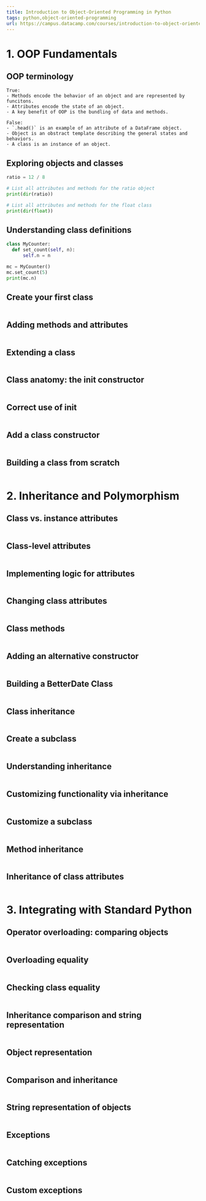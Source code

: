 ```yaml
---
title: Introduction to Object-Oriented Programming in Python
tags: python,object-oriented-programming
url: https://campus.datacamp.com/courses/introduction-to-object-oriented-programming-in-python
---
```


# 1. OOP Fundamentals
## OOP terminology
```
True:
- Methods encode the behavior of an object and are represented by funcitons.
- Attributes encode the state of an object.
- A key benefit of OOP is the bundling of data and methods.

False:
- `.head()` is an example of an attribute of a DataFrame object.
- Object is an obstract template describing the general states and behaviors.
- A class is an instance of an object.
```

## Exploring objects and classes
```python
ratio = 12 / 8

# List all attributes and methods for the ratio object
print(dir(ratio))

# List all attributes and methods for the float class
print(dir(float))
```

## Understanding class definitions
```python
class MyCounter:
  def set_count(self, n):
      self.n = n

mc = MyCounter()
mc.set_count(5)
print(mc.n)
```

## Create your first class
```python

```

## Adding methods and attributes
```python

```

## Extending a class
```python

```

## Class anatomy: the __init__ constructor
```python

```

## Correct use of __init__
```python

```

## Add a class constructor
```python

```

## Building a class from scratch
```python

```




# 2. Inheritance and Polymorphism
## Class vs. instance attributes
```python

```

## Class-level attributes
```python

```

## Implementing logic for attributes
```python

```

## Changing class attributes
```python

```

## Class methods
```python

```

## Adding an alternative constructor
```python

```

## Building a BetterDate Class
```python

```

## Class inheritance
```python

```

## Create a subclass
```python

```

## Understanding inheritance
```python

```

## Customizing functionality via inheritance
```python

```

## Customize a subclass
```python

```

## Method inheritance
```python

```

## Inheritance of class attributes
```python

```




# 3. Integrating with Standard Python
## Operator overloading: comparing objects
```python

```

## Overloading equality
```python

```

## Checking class equality
```python

```

## Inheritance comparison and string representation
```python

```

## Object representation
```python

```

## Comparison and inheritance
```python

```

## String representation of objects
```python

```

## Exceptions
```python

```

## Catching exceptions
```python

```

## Custom exceptions
```python

```
